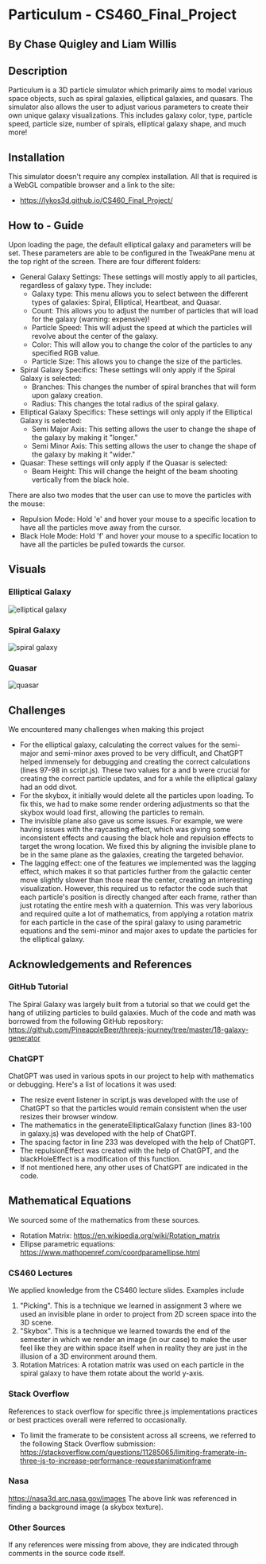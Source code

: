 # Particulum - CS460_Final_Project
## By Chase Quigley and Liam Willis

## Description
Particulum is a 3D particle simulator which primarily aims to model various space objects, such as spiral galaxies, elliptical galaxies, and quasars. The simulator also allows the user to 
adjust various parameters to create their own unique galaxy visualizations. This includes galaxy color, type, particle speed, particle size, number of spirals, elliptical galaxy shape, and 
much more!

## Installation
This simulator doesn't require any complex installation. All that is required is a WebGL compatible browser and a link to the site:
* https://lykos3d.github.io/CS460_Final_Project/

## How to - Guide
Upon loading the page, the default elliptical galaxy and parameters will be set. These parameters are able to be configured in the TweakPane menu at the top right of the screen. There are four
different folders:
* General Galaxy Settings: These settings will mostly apply to all particles, regardless of galaxy type. They include:
  * Galaxy type: This menu allows you to select between the different types of galaxies: Spiral, Elliptical, Heartbeat, and Quasar. 
  * Count: This allows you to adjust the number of particles that will load for the galaxy (warning: expensive)!
  * Particle Speed: This will adjust the speed at which the particles will revolve about the center of the galaxy. 
  * Color: This will allow you to change the color of the particles to any specified RGB value.
  * Particle Size: This allows you to change the size of the particles.
* Spiral Galaxy Specifics: These settings will only apply if the Spiral Galaxy is selected:
  * Branches: This changes the number of spiral branches that will form upon galaxy creation. 
  * Radius: This changes the total radius of the spiral galaxy.
* Elliptical Galaxy Specifics: These settings will only apply if the Elliptical Galaxy is selected:
  * Semi Major Axis: This setting allows the user to change the shape of the galaxy by making it "longer."
  * Semi Minor Axis: This setting allows the user to change the shape of the galaxy by making it "wider."
* Quasar: These settings will only apply if the Quasar is selected:
  * Beam Height: This will change the height of the beam shooting vertically from the black hole.

There are also two modes that the user can use to move the particles with the mouse:
* Repulsion Mode: Hold 'e' and hover your mouse to a specific location to have all the particles move away from the cursor.
* Black Hole Mode: Hold 'f' and hover your mouse to a specific location to have all the particles be pulled towards the cursor.

## Visuals 

### Elliptical Galaxy
![elliptical galaxy](./assets/Elliptical.png)

### Spiral Galaxy
![spiral galaxy](./assets/Spiral.png)

### Quasar
![quasar](./assets/Quasar.png)

## Challenges 
We encountered many challenges when making this project
* For the elliptical galaxy, calculating the correct values for the semi-major and semi-minor axes proved to be very difficult, and ChatGPT helped immensely for debugging and creating the correct calculations (lines 97-98 in script.js). These two values for a and b were crucial for creating the correct particle updates, and for a while the elliptical galaxy had an odd divot. 
* For the skybox, it initially would delete all the particles upon loading. To fix this, we had to make some render ordering adjustments so that the skybox would load first, allowing the particles to remain.
* The invisible plane also gave us some issues. For example, we were having issues with the raycasting effect, which was giving some inconsistent effects and causing the black hole and repulsion effects to target the wrong location. We fixed this by aligning the invisible plane to be in the same plane as the galaxies, creating the targeted behavior.
* The lagging effect: one of the features we implemented was the lagging effect, which makes it so that particles further from the galactic center move slightly slower than those near the center, creating an interesting visualization. However, this required us to refactor the code such that each particle's position is directly changed after each frame, rather than just rotating the entire mesh with a quaternion. This was very laborious and required quite a lot of mathematics, from applying a rotation matrix for each particle in the case of the spiral galaxy to using parametric equations and the semi-minor and major axes to update the particles for the elliptical galaxy.

## Acknowledgements and References 

### GitHub Tutorial
The Spiral Galaxy was largely built from a tutorial so that we could get the hang of utilizing particles to build galaxies. Much of the code and math was borrowed from the following GitHub repository: https://github.com/PineappleBeer/threejs-journey/tree/master/18-galaxy-generator

### ChatGPT 
ChatGPT was used in various spots in our project to help with mathematics or debugging. Here's a list of locations it was used:
* The resize event listener in script.js was developed with the use of ChatGPT so that the particles would remain consistent when the user resizes their browser window.
* The mathematics in the generateEllipticalGalaxy function (lines 83-100 in galaxy.js) was developed with the help of ChatGPT.
* The spacing factor in line 233 was developed with the help of ChatGPT.
* The repulsionEffect was created with the help of ChatGPT, and the blackHoleEffect is a modification of this function.
* If not mentioned here, any other uses of ChatGPT are indicated in the code.

## Mathematical Equations
We sourced some of the mathematics from these sources.
* Rotation Matrix: https://en.wikipedia.org/wiki/Rotation_matrix
* Ellipse parametric equations: https://www.mathopenref.com/coordparamellipse.html

### CS460 Lectures
We applied knowledge from the CS460 lecture slides. Examples include
1. "Picking". This is a technique we learned in assignment 3 where we used an invisible plane in order to project from 2D screen space into the 3D scene.
2. "Skybox". This is a technique we learned towards the end of the semester in which we render an image (in our case) to make the user feel like they are within space itself when in reality they are just in the illusion of a 3D environment around them. 
3. Rotation Matrices: A rotation matrix was used on each particle in the spiral galaxy to have them rotate about the world y-axis.

### Stack Overflow
References to stack overflow for specific three.js implementations practices or best practices overall were referred to occasionally. 
* To limit the framerate to be consistent across all screens, we referred to the following Stack Overflow submission: https://stackoverflow.com/questions/11285065/limiting-framerate-in-three-js-to-increase-performance-requestanimationframe

### Nasa 
https://nasa3d.arc.nasa.gov/images
The above link was referenced in finding a background image (a skybox texture). 

### Other Sources
If any references were missing from above, they are indicated through comments in the source code itself.